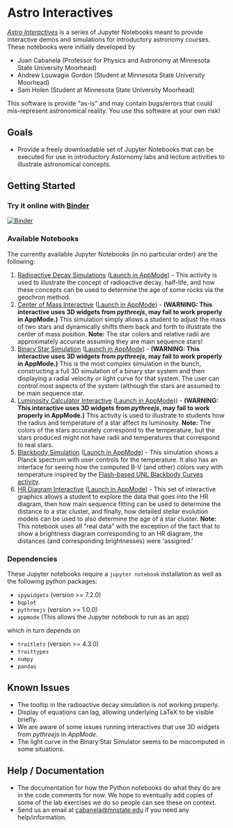 Astro Interactives
==================

[*Astro Interactives*](https://juancab.github.io/AstroInteractives/) is a series of Jupyter Notebooks meant to provide 
interactive demos and simulations for introductory astronomy courses.  These notebooks were initially developed by 
- Juan Cabanela (Professor for Physics and Astronomy at Minnesota State University Moorhead)
- Andrew Louwagie Gordon (Student at Minnesota State University Moorhead)
- Sam Holen (Student at Minnesota State University Moorhead)

This software is provide "as-is" and may contain bugs/errors that could  mis-represent astronomical reality.  You use this software at your own risk!

Goals
-----

-   Provide a freely downloadable set of Jupyter Notebooks that can be executed for use in introductory Astornomy labs and lecture activities to illustrate astronomical concepts.

Getting Started
---------------

### Try it online with [Binder](http://mybinder.org/)

[![Binder](https://mybinder.org/badge.svg)](https://mybinder.org/v2/gh/JuanCab/AstroInteractives/master?filepath=index.ipynb)

### Available Notebooks

The currently available Jupyter Notebooks (in no particular order) are the following:

1. [Radioactive Decay Simulations](Interactives/Radioactive_Sims.ipynb) ([Launch in AppMode](https://mybinder.org/v2/gh/JuanCab/AstroInteractives/master?urlpath=%2Fapps%2FInteractives%2FRadioactive_Sims.ipynb))  - This activity is used to illustrate the concept of radioactive decay, half-life, and how these concepts can be used to determine the age of some rocks via the geochron method.
2. [Center of Mass Interactive](Interactives/Center_of_Mass.ipynb) ([Launch in AppMode](https://mybinder.org/v2/gh/JuanCab/AstroInteractives/master?urlpath=%2Fapps%2FInteractives%2FCenter_of_Mass.ipynb)) - **(WARNING: This interactive uses 3D widgets from *pythreejs*, may fail to work properly in AppMode.)**  This simulation simply allows a student to adjust the mass of two stars and dynamically shifts them back and forth to illustrate the center of mass position.  **Note:** The star colors and relative radii are approximately accurate assuming they are main sequence stars!
3. [Binary Star Simulation](Interactives/Binary_Star_Sim.ipynb) ([Launch in AppMode](https://mybinder.org/v2/gh/JuanCab/AstroInteractives/master?urlpath=%2Fapps%2FInteractives%2FBinary_Star_Sim.ipynb)) - **(WARNING: This interactive uses 3D widgets from *pythreejs*, may fail to work properly in AppMode.)**  This is the most complex simulation in the bunch, constructing a full 3D simulation of a binary star system and then displaying a radial velocity or light curve for that system.  The user can control most aspects of the system (although the stars are assumed to be main sequence star.
4. [Luminosity Calculator Interactive](Interactives/LuminosityCalculator.ipynb) ([Launch in AppMode)](https://mybinder.org/v2/gh/JuanCab/AstroInteractives/master?urlpath=%2Fapps%2FInteractives%2FLuminosityCalculator.ipynb))  - **(WARNING: This interactive uses 3D widgets from *pythreejs*, may fail to work properly in AppMode.)** This activity is used to illustrate to students how the radius and temperature of a star affect its luminosity.  **Note:** The colors of the stars accurately correspond to the temperature, but the stars produced might not have radii and temperatures that correspond to real stars.
5. [Blackbody Simulation](Interactives/Blackbody_Simulation.ipynb) ([Launch in AppMode](https://mybinder.org/v2/gh/JuanCab/AstroInteractives/master?urlpath=%2Fapps%2FInteractives%2FBlackbody_Simulation.ipynb)) - This simulation shows a Planck spectrum with user controls for the temperature.  It also has an interface for seeing how the computed B-V (and other) colors vary with temperature inspired by the [Flash-based UNL Blackbody Curves activity](http://astro.unl.edu/classaction/animations/light/bbexplorer.html).
6. [HR Diagram Interactive](Interactives/HR_Diagram.ipynb) ([Launch in AppMode](https://mybinder.org/v2/gh/JuanCab/AstroInteractives/master?urlpath=%2Fapps%2FInteractives%2FHR_Diagram.ipynb)) - This set of interactive graphics allows a student to explore the data that goes into the HR diagram, then how main sequence fitting can be used to determine the distance to a star cluster, and finally, how detailed stellar evolution models can be used to also determine the age of a star cluster.  **Note:** This notebook uses all "real data" with the exception of the fact that to show a brightness diagram corresponding to an HR diagram, the distances (and corresponding brightnesses) were 'assigned.'

### Dependencies

These Jupyter notebooks require a `jupyter notebook` installation as well as the following python packages:

- `ipywidgets` (version >= 7.2.0)
- `bqplot`
- `pythreejs` (version >= 1.0.0)
- `appmode` (This allows the Jupyter notebook to run as an app)

which in turn depends on

- `traitlets` (version >= 4.3.0)
- `traittypes`
- `numpy`
- `pandas`


Known Issues
------------
- The tooltip in the radioactive decay simulation is not working properly.
- Display of equations can lag, allowing underlying LaTeX to be visible briefly.
- We are aware of some issues running interactives that use 3D widgets from *pythreejs* in *AppMode*.
- The light curve in the Binary Star Simulator seems to be miscomputed in some situations.

Help / Documentation
--------------------

- The documentation for how the Python notebooks do what they do are in the code comments for now.  We hope to eventually add copies of some of the lab exercises we do so people can see these on context.
- Send us an email at cabanela@mnstate.edu if you need any help/information.
